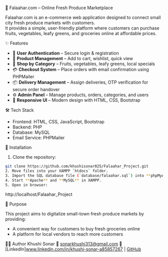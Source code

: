 🥬 Falaahar.com – Online Fresh Produce Marketplace

Falaahar.com is an e-commerce web application designed to connect small city fresh produce markets with customers.  
It provides a simple, user-friendly platform where customers can purchase fruits, vegetables, leafy greens, and groceries online at affordable prices.  

 ✨ Features

- 👤 **User Authentication** – Secure login & registration  
- 🛒 **Product Management** – Add to cart, wishlist, quick view  
- 📂 **Shop by Category** – Fruits, vegetables, leafy greens, local specials  
- 💳 **Checkout System** – Place orders with email confirmation using PHPMailer  
- 📦 **Delivery Management** – Assign deliveries, OTP verification for secure order handover  
- ⚙️ **Admin Panel** – Manage products, orders, categories, and users  
- 📱 **Responsive UI** – Modern design with HTML, CSS, Bootstrap  

🛠️ Tech Stack

- Frontend: HTML, CSS, JavaScript, Bootstrap  
- Backend: PHP  
- Database: MySQL  
- Email Service: PHPMailer  

🚀 Installation

1. Clone the repository:
```bash
git clone https://github.com/khushisonar025/Falaahar_Project.git
2. Move files into your XAMPP `htdocs` folder.
3. Import the SQL database file (`database/falaahar.sql`) into **phpMyAdmin**.
4. Start **Apache** and **MySQL** in XAMPP.
5. Open in browser:

```
http://localhost/Falaahar_Project

🎯 Purpose

This project aims to digitalize small-town fresh produce markets by providing:

* A convenient way for customers to buy fresh groceries online
* A platform for local vendors to reach more customers

  
 👩‍💻 Author
Khushi Sonar
📧 [sonarkhushi313@gmail.com](mailto:sonarkhushi51@gmail.com)
🔗 [LinkedIn]www.linkedin.com/in/khushi-sonar-a85857267 | [GitHub](https://github.com/khushisonar025)

